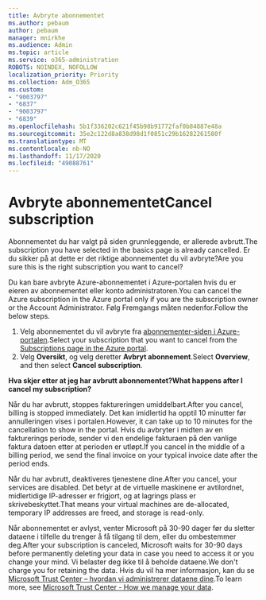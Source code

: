 ```yaml
---
title: Avbryte abonnementet
ms.author: pebaum
author: pebaum
manager: mnirkhe
ms.audience: Admin
ms.topic: article
ms.service: o365-administration
ROBOTS: NOINDEX, NOFOLLOW
localization_priority: Priority
ms.collection: Adm_O365
ms.custom:
- "9003797"
- "6837"
- "9003797"
- "6839"
ms.openlocfilehash: 5b1f336202c621f45b98b91772faf0b84887e48a
ms.sourcegitcommit: 35e2c122d8a838d98d1f0851c29b16282261580f
ms.translationtype: MT
ms.contentlocale: nb-NO
ms.lasthandoff: 11/17/2020
ms.locfileid: "49088761"
---
```

# <a name="cancel-subscription"></a><span data-ttu-id="2e54a-102">Avbryte abonnementet</span><span class="sxs-lookup"><span data-stu-id="2e54a-102">Cancel subscription</span></span>

<span data-ttu-id="2e54a-103">Abonnementet du har valgt på siden grunnleggende, er allerede avbrutt.</span><span class="sxs-lookup"><span data-stu-id="2e54a-103">The subscription you have selected in the basics page is already cancelled.</span></span> <span data-ttu-id="2e54a-104">Er du sikker på at dette er det riktige abonnementet du vil avbryte?</span><span class="sxs-lookup"><span data-stu-id="2e54a-104">Are you sure this is the right subscription you want to cancel?</span></span>

<span data-ttu-id="2e54a-105">Du kan bare avbryte Azure-abonnementet i Azure-portalen hvis du er eieren av abonnementet eller konto administratoren.</span><span class="sxs-lookup"><span data-stu-id="2e54a-105">You can cancel the Azure subscription in the Azure portal only if you are the subscription owner or the Account Administrator.</span></span> <span data-ttu-id="2e54a-106">Følg Fremgangs måten nedenfor.</span><span class="sxs-lookup"><span data-stu-id="2e54a-106">Follow the below steps.</span></span>

1. <span data-ttu-id="2e54a-107">Velg abonnementet du vil avbryte fra [abonnementer-siden i Azure-portalen](https://ms.portal.azure.com/#blade/Microsoft_Azure_Billing/SubscriptionsBlade).</span><span class="sxs-lookup"><span data-stu-id="2e54a-107">Select your subscription that you want to cancel from the [Subscriptions page in the Azure portal](https://ms.portal.azure.com/#blade/Microsoft_Azure_Billing/SubscriptionsBlade).</span></span>
2. <span data-ttu-id="2e54a-108">Velg **Oversikt**, og velg deretter **Avbryt abonnement**.</span><span class="sxs-lookup"><span data-stu-id="2e54a-108">Select **Overview**, and then select **Cancel subscription**.</span></span>

<span data-ttu-id="2e54a-109">**Hva skjer etter at jeg har avbrutt abonnementet?**</span><span class="sxs-lookup"><span data-stu-id="2e54a-109">**What happens after I cancel my subscription?**</span></span>

<span data-ttu-id="2e54a-110">Når du har avbrutt, stoppes faktureringen umiddelbart.</span><span class="sxs-lookup"><span data-stu-id="2e54a-110">After you cancel, billing is stopped immediately.</span></span> <span data-ttu-id="2e54a-111">Det kan imidlertid ha opptil 10 minutter før annulleringen vises i portalen.</span><span class="sxs-lookup"><span data-stu-id="2e54a-111">However, it can take up to 10 minutes for the cancellation to show in the portal.</span></span> <span data-ttu-id="2e54a-112">Hvis du avbryter i midten av en fakturerings periode, sender vi den endelige fakturaen på den vanlige faktura datoen etter at perioden er utløpt.</span><span class="sxs-lookup"><span data-stu-id="2e54a-112">If you cancel in the middle of a billing period, we send the final invoice on your typical invoice date after the period ends.</span></span>

<span data-ttu-id="2e54a-113">Når du har avbrutt, deaktiveres tjenestene dine.</span><span class="sxs-lookup"><span data-stu-id="2e54a-113">After you cancel, your services are disabled.</span></span> <span data-ttu-id="2e54a-114">Det betyr at de virtuelle maskinene er avtilordnet, midlertidige IP-adresser er frigjort, og at lagrings plass er skrivebeskyttet.</span><span class="sxs-lookup"><span data-stu-id="2e54a-114">That means your virtual machines are de-allocated, temporary IP addresses are freed, and storage is read-only.</span></span>

<span data-ttu-id="2e54a-115">Når abonnementet er avlyst, venter Microsoft på 30-90 dager før du sletter dataene i tilfelle du trenger å få tilgang til dem, eller du ombestemmer deg.</span><span class="sxs-lookup"><span data-stu-id="2e54a-115">After your subscription is canceled, Microsoft waits for 30-90 days before permanently deleting your data in case you need to access it or you change your mind.</span></span> <span data-ttu-id="2e54a-116">Vi belaster deg ikke til å beholde dataene.</span><span class="sxs-lookup"><span data-stu-id="2e54a-116">We don't charge you for retaining the data.</span></span> <span data-ttu-id="2e54a-117">Hvis du vil ha mer informasjon, kan du se [Microsoft Trust Center – hvordan vi administrerer dataene dine](https://www.microsoft.com/trust-center/privacy/data-management#leave).</span><span class="sxs-lookup"><span data-stu-id="2e54a-117">To learn more, see [Microsoft Trust Center - How we manage your data](https://www.microsoft.com/trust-center/privacy/data-management#leave).</span></span>

